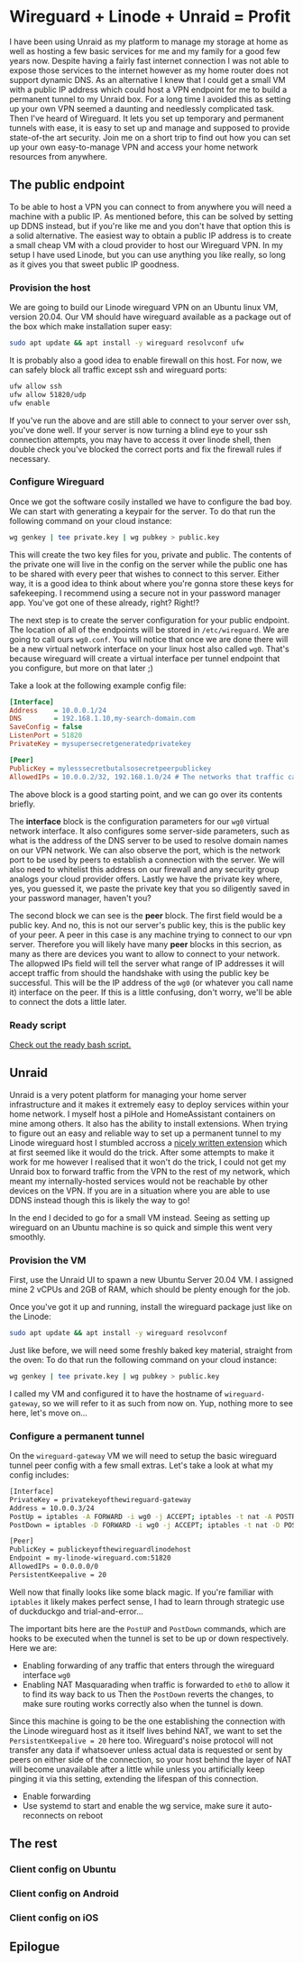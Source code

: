 # Wireguard + Linode + Unraid = Profit
I have been using Unraid as my platform to manage my storage at home as well as hosting a few basic services for me and my family for a good few years now.
Despite having a fairly fast internet connection I was not able to expose those services to the internet however as my home router does not support dynamic DNS.
As an alternative I knew that I could get a small VM with a public IP address which could host a VPN endpoint for me to build a permanent tunnel to my Unraid box.
For a long time I avoided this as setting up your own VPN seemed a daunting and needlessly complicated task. Then I've heard of Wireguard.
It lets you set up temporary and permanent tunnels with ease, it is easy to set up and manage and supposed to provide state-of-the art security.
Join me on a short trip to find out how you can set up your own easy-to-manage VPN and access your home network resources from anywhere.

## The public endpoint
To be able to host a VPN you can connect to from anywhere you will need a machine with a public IP.
As mentioned before, this can be solved by setting up DDNS instead, but if you're like me and you don't have that option this is a solid alternative.
The easiest way to obtain a public IP address is to create a small cheap VM with a cloud provider to host our Wireguard VPN.
In my setup I have used Linode, but you can use anything you like really, so long as it gives you that sweet public IP goodness.

### Provision the host
We are going to build our Linode wireguard VPN on an Ubuntu linux VM, version 20.04.
Our VM should have wireguard available as a package out of the box which make installation super easy:

```bash
sudo apt update && apt install -y wireguard resolvconf ufw
```

It is probably also a good idea to enable firewall on this host. For now, we can safely block all traffic except ssh and wireguard ports:

```bash
ufw allow ssh
ufw allow 51820/udp
ufw enable
```

If you've run the above and are still able to connect to your server over ssh, you've done well. If your server is now turning a blind eye to your ssh connection attempts, you may have to access it over linode shell, then double check you've blocked the correct ports and fix the firewall rules if necessary.

### Configure Wireguard
Once we got the software cosily installed we have to configure the bad boy. We can start with generating a keypair for the server.
To do that run the following command on your cloud instance:
```bash
wg genkey | tee private.key | wg pubkey > public.key
```
This will create the two key files for you, private and public. The contents of the private one will live in the config on the server while the public one has to be shared with every peer that wishes to connect to this server. Either way, it is a good idea to think about where you're gonna store these keys for safekeeping. I recommend using a secure not in your password manager app. You've got one of these already, right? Right!?

The next step is to create the server configuration for your public endpoint.
The location of all of the endpoints will be stored in `/etc/wireguard`. We are going to call ours `wg0.conf`. You will notice that once we are done there will be a new virtual network interface on your linux host also called `wg0`. That's because wireguard will create a virtual interface per tunnel endpoint that you configure, but more on that later ;)

Take a look at the following example config file:
```ini
[Interface]
Address    = 10.0.0.1/24
DNS        = 192.168.1.10,my-search-domain.com
SaveConfig = false
ListenPort = 51820
PrivateKey = mysupersecretgeneratedprivatekey

[Peer]
PublicKey = mylesssecretbutalsosecretpeerpublickey
AllowedIPs = 10.0.0.2/32, 192.168.1.0/24 # The networks that traffic can be routed to over this peer connection
```

The above block is a good starting point, and we can go over its contents briefly.

The **interface** block is the configuration parameters for our `wg0` virtual network interface. It also configures some server-side parameters, such as what is the address of the DNS server to be used to resolve domain names on our VPN network. We can also observe the port, which is the network port to be used by peers to establish a connection with the server. We will also need to whitelist this address on our firewall and any security group analogs your cloud provider offers. Lastly we have the private key where, yes, you guessed it, we paste the private key that you so diligently saved in your password manager, haven't you?

The second block we can see is the **peer** block. The first field would be a public key. And no, this is not our server's public key, this is the public key of your peer. A peer in this case is any machine trying to connect to our vpn server. Therefore you will likely have many **peer** blocks in this secrion, as many as there are devices you want to allow to connect to your network. The allopwed IPs field will tell the server what range of IP addresses it will accept traffic from should the handshake with using the public key be successful. This will be the IP address of the `wg0` (or whatever you call name it) interface on the peer. If this is a little confusing, don't worry, we'll be able to connect the dots a little later.

### Ready script
[Check out the ready bash script.](https://github.com/octopusx/wireguard-scripting/blob/main/endpoint_host.sh)

## Unraid
Unraid is a very potent platform for managing your home server infrastructure and it makes it extremely easy to deploy services within your home network.
I myself host a piHole and HomeAssistant containers on mine among others.
It also has the ability to install extensions. When trying to figure out an easy and reliable way to set up a permanent tunnel to my Linode wireguard host I stumbled accross a [nicely written extension](https://forums.unraid.net/topic/84226-wireguard-quickstart/) which at first seemed like it would do the trick. After some attempts to make it work for me however I realised that it won't do the trick, I could not get my Unraid box to forward traffic from the VPN to the rest of my network, which meant my internally-hosted services would not be reachable by other devices on the VPN. If you are in a situation where you are able to use DDNS instead though this is likely the way to go!

In the end I decided to go for a small VM instead. Seeing as setting up wireguard on an Ubuntu machine is so quick and simple this went very smoothly.

### Provision the VM
First, use the Unraid UI to spawn a new Ubuntu Server 20.04 VM. I assigned mine 2 vCPUs and 2GB of RAM, which should be plenty enough for the job.

Once you've got it up and running, install the wireguard package just like on the Linode:

```bash
sudo apt update && apt install -y wireguard resolvconf
```

Just like before, we will need some freshly baked key material, straight from the oven:
To do that run the following command on your cloud instance:
```bash
wg genkey | tee private.key | wg pubkey > public.key
```

I called my VM and configured it to have the hostname of `wireguard-gateway`, so we will refer to it as such from now on.
Yup, nothing more to see here, let's move on...

### Configure a permanent tunnel
On the `wireguard-gateway` VM we will need to setup the basic wireguard tunnel peer config with a few small extras.
Let's take a look at what my config includes:

```bash
[Interface]
PrivateKey = privatekeyofthewireguard-gateway
Address = 10.0.0.3/24
PostUp = iptables -A FORWARD -i wg0 -j ACCEPT; iptables -t nat -A POSTROUTING -o eth0 -j MASQUERADE; ip6tables -A FORWARD -i wg0 -j ACCEPT; ip6tables -t nat -A POSTROUTING -o eth0 -j MASQUERADE
PostDown = iptables -D FORWARD -i wg0 -j ACCEPT; iptables -t nat -D POSTROUTING -o eth0 -j MASQUERADE; ip6tables -D FORWARD -i wg0 -j ACCEPT; ip6tables -t nat -D POSTROUTING -o eth0 -j MASQUERADE

[Peer]
PublicKey = publickeyofthewireguardlinodehost
Endpoint = my-linode-wireguard.com:51820
AllowedIPs = 0.0.0.0/0
PersistentKeepalive = 20
```

Well now that finally looks like some black magic. If you're familiar with `iptables` it likely makes perfect sense, I had to learn through strategic use of duckduckgo and trial-and-error...

The important bits here are the `PostUP` and `PostDown` commands, which are hooks to be executed when the tunnel is set to be up or down respectively. Here we are:
- Enabling forwarding of any traffic that enters through the wireguard interface `wg0`
- Enabling NAT Masquarading when traffic is forwarded to `eth0` to allow it to find its way back to us
Then the `PostDown` reverts the changes, to make sure routing works correctly also when the tunnel is down.

Since this machine is going to be the one establishing the connection with the Linode wireguard host as it itself lives behind NAT, we want to set the `PersistentKeepalive = 20` here too. Wireguard's noise protocol will not transfer any data if whatsoever unless actual data is requested or sent by peers on either side of the connection, so your host behind the layer of NAT will become unavailable after a little while unless you artificially keep pinging it via this setting, extending the lifespan of this connection.

- Enable forwarding
- Use systemd to start and enable the wg service, make sure it auto-reconnects on reboot

## The rest

<!-- - Enable forwarding
- Use systemd to start and enable the wg service, make sure it auto-reconnects on reboot -->

### Client config on Ubuntu

### Client config on Android

### Client config on iOS

## Epilogue